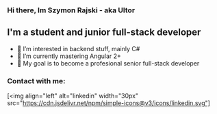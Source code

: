 ### Hi there, Im Szymon Rajski - aka Ultor

## I'm a student and junior full-stack developer
- 👀 I’m interested in backend stuff, mainly C#
- 🌱 I’m currently mastering Angular 2+
- 🥅 My goal is to become a profesional senior full-stack developer

### Contact with me:
[<img align="left" alt="linkedin" width="30px" src="https://cdn.jsdelivr.net/npm/simple-icons@v3/icons/linkedin.svg"]

